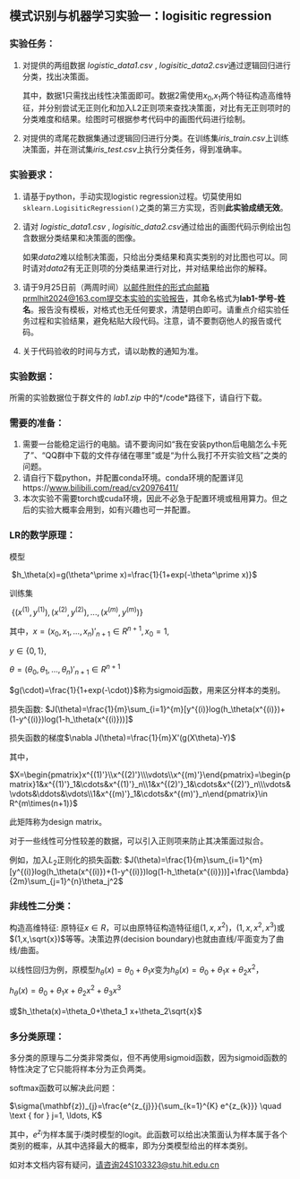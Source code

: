 ## 模式识别与机器学习实验一：logisitic regression

### 实验任务：

1. 对提供的两组数据 *logistic_data1.csv* , *logisitic_data2.csv*通过逻辑回归进行分类，找出决策面。

   其中，数据1只需找出线性决策面即可。数据2需使用$x_0$,$x_1$两个特征构造高维特征，并分别尝试无正则化和加入L2正则项来查找决策面，对比有无正则项时的分类难度和结果。绘图时可根据参考代码中的画图代码进行绘制。

2. 对提供的鸢尾花数据集通过逻辑回归进行分类。在训练集*iris_train.csv*上训练决策面，并在测试集*iris_test.csv*上执行分类任务，得到准确率。

### 实验要求：

1. 请基于python，手动实现logistic regression过程。切莫使用如`sklearn.LogisiticRegression()`之类的第三方实现，否则**此实验成绩无效**。

1. 请对 *logistic_data1.csv*  , *logisitic_data2.csv*通过给出的画图代码示例绘出包含数据分类结果和决策面的图像。

   如果*data2*难以绘制决策面，只给出分类结果和真实类别的对比图也可以。同时请对*data2*有无正则项的分类结果进行对比，并对结果给出你的解释。

1. 请于9月25日前（两周时间）以邮件附件的形式向邮箱prmlhit2024@163.com提交本实验的实验报告，其命名格式为**lab1-学号-姓名**。报告没有模板，对格式也无任何要求，清楚明白即可。请重点介绍实验任务过程和实验结果，避免粘贴大段代码。注意，请不要剽窃他人的报告或代码。

1. 关于代码验收的时间与方式，请以助教的通知为准。

### 实验数据：

所需的实验数据位于群文件的 *lab1.zip* 中的*/code*路径下，请自行下载。

### 需要的准备：

1. 需要一台能稳定运行的电脑。请不要询问如“我在安装python后电脑怎么卡死了”、“QQ群中下载的文件存储在哪里”或是“为什么我打不开实验文档”之类的问题。
2. 请自行下载python，并配置conda环境。conda环境的配置详见https://www.bilibili.com/read/cv20976411/
2. 本次实验不需要torch或cuda环境，因此不必急于配置环境或租用算力。但之后的实验大概率会用到，如有兴趣也可一并配置。

### LR的数学原理：

模型

​	$h_\theta(x)=g(\theta^\prime x)=\frac{1}{1+exp(-\theta^\prime x)}$

训练集

​	 $\{(x^{(1)},y^{(1)}),(x^{(2)},y^{(2)}),...,(x^{(m)},y^{(m)})\}$

其中，$x=(x_0,x_1,...,x_n)'_{n+1}\in R^{n+1},x_0=1$,

$y\in \{0,1\}$,

$\theta=(\theta_0,\theta_1,...,\theta_n)'_{n+1}\in R^{n+1}$



$g(\cdot)=\frac{1}{1+exp(-\cdot)}$称为sigmoid函数，用来区分样本的类别。



损失函数: $J(\theta)=\frac{1}{m}\sum_{i=1}^{m}[y^{(i)}log(h_\theta(x^{(i)})+(1-y^{(i)})log(1-h_\theta(x^{(i)}))]$

损失函数的梯度$\nabla J(\theta)=\frac{1}{m}X'(g(X\theta)-Y)$

其中，

$X=\begin{pmatrix}x^{(1)'}\\x^{(2)'}\\\vdots\\x^{(m)'}\end{pmatrix}=\begin{pmatrix}1&x^{(1)'}_1&\cdots&x^{(1)'}_n\\1&x^{(2)'}_1&\cdots&x^{(2)'}_n\\\vdots&\vdots&\ddots&\vdots\\1&x^{(m)'}_1&\cdots&x^{(m)'}_n\end{pmatrix}\in R^{m\times(n+1)}$

此矩阵称为design matrix。



对于一些线性可分性较差的数据，可以引入正则项来防止其决策面过拟合。

例如，加入$L_2$正则化的损失函数:  $J(\theta)=\frac{1}{m}\sum_{i=1}^{m}[y^{(i)}log(h_\theta(x^{(i)})+(1-y^{(i)})log(1-h_\theta(x^{(i)}))]+\frac{\lambda}{2m}\sum_{j=1}^{n}\theta_j^2$

### 非线性二分类：

构造高维特征: 原特征$x\in R$，可以由原特征构造特征组$(1,x,x^2)$，$(1,x,x^2,x^3)$或$(1,x,\sqrt{x})$等等。决策边界(decision boundary)也就由直线/平面变为了曲线/曲面。

以线性回归为例，原模型$h_\theta(x)=\theta_0+\theta_1 x$变为$h_\theta(x)=\theta_0+\theta_1 x+\theta_2x^2$，

$h_\theta(x)=\theta_0+\theta_1 x+\theta_2x^2+\theta_3x^3$

或$h_\theta(x)=\theta_0+\theta_1 x+\theta_2\sqrt{x}$

### 多分类原理：

多分类的原理与二分类非常类似，但不再使用sigmoid函数，因为sigmoid函数的特性决定了它只能将样本分为正负两类。

softmax函数可以解决此问题：

$\sigma(\mathbf{z})_{j}=\frac{e^{z_{j}}}{\sum_{k=1}^{K} e^{z_{k}}} \quad \text { for } j=1, \ldots, K$

其中，$e^{z_i}$为样本属于$i$类时模型的logit。此函数可以给出决策面认为样本属于各个类别的概率，从其中选择最大的概率，即为分类模型给出的样本类别。



如对本文档内容有疑问，请咨询24S103323@stu.hit.edu.cn
